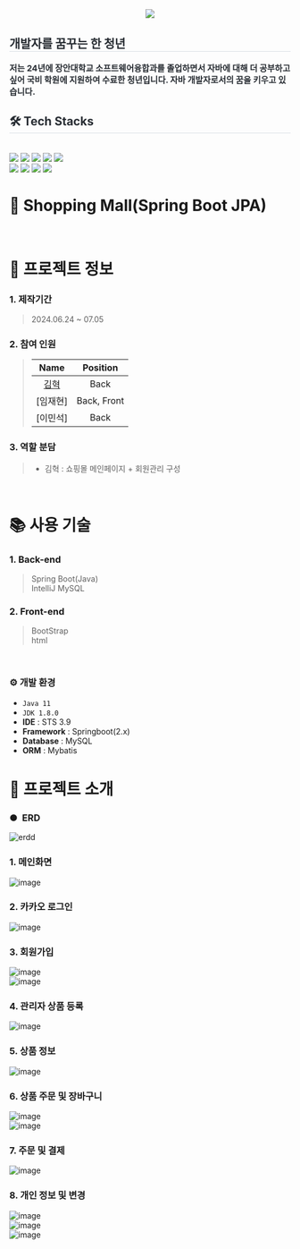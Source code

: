 <div align= "center">
    <img src="https://capsule-render.vercel.app/api?type=waving&color=#b897ff&height=120&text=&animation=&fontColor=000000&fontSize=70" />
    </div>
    <div style="text-align: left;"> 
    <h2 style="border-bottom: 1px solid #d8dee4; color: #282d33;"> 개발자를 꿈꾸는 한 청년 </h2>  
    <div style="font-weight: 700; font-size: 15px; text-align: left; color: #282d33;"> 저는 24년에 장안대학교 소프트웨어융합과를 졸업하면서 자바에 대해 더 공부하고 싶어 국비 학원에 지원하여 수료한 청년입니다. 자바 개발자로서의 꿈을 키우고 있습니다. </div> 
    </div>
    <div style="text-align: left;">
    <h2 style="border-bottom: 1px solid #d8dee4; color: #282d33;"> 🛠️ Tech Stacks </h2> <br> 
    <div style="margin: ; text-align: left;" "text-align: left;"> <img src="https://img.shields.io/badge/Java-007396?style=for-the-badge&logo=Java&logoColor=white">
          <img src="https://img.shields.io/badge/jQuery-0769AD?style=for-the-badge&logo=jQuery&logoColor=white">
          <img src="https://img.shields.io/badge/HTML5-E34F26?style=for-the-badge&logo=HTML5&logoColor=white">
          <img src="https://img.shields.io/badge/Github-181717?style=for-the-badge&logo=Github&logoColor=white">
          <img src="https://img.shields.io/badge/Javascript-F7DF1E?style=for-the-badge&logo=Javascript&logoColor=white">
          <br/><img src="https://img.shields.io/badge/MariaDB-003545?style=for-the-badge&logo=MariaDB&logoColor=white">
          <img src="https://img.shields.io/badge/MySQL-4479A1?style=for-the-badge&logo=MySQL&logoColor=white">
          <img src="https://img.shields.io/badge/Oracle-F80000?style=for-the-badge&logo=Oracle&logoColor=white">
          <img src="https://img.shields.io/badge/Apache Tomcat-F8DC75?style=for-the-badge&logo=Apache Tomcat&logoColor=white">
          </div>
    </div>
    
# 🛫 Shopping Mall(Spring Boot JPA)



<br />

# 📃 프로젝트 정보

### 1. 제작기간

> 2024.06.24 ~ 07.05

### 2. 참여 인원

> |                    Name                    |  Position   |
> | :----------------------------------------: | :---------: |
> | [김혁](https://github.com/hades0628) | Back |
> |   [임재현]    |    Back, Front     |
> |     [이민석]    |    Back     |


### 3. 역할 분담

> - 김혁 : 쇼핑몰 메인페이지 + 회원관리 구성

<br />

# 📚 사용 기술

### 1. Back-end

> Spring Boot(Java)  
> IntelliJ 
> MySQL

### 2. Front-end

> BootStrap  
> html

<br />

### ⚙️ 개발 환경
- `Java 11`
- `JDK 1.8.0`
- **IDE** : STS 3.9
- **Framework** : Springboot(2.x)
- **Database** : MySQL
- **ORM** : Mybatis


# 📕 프로젝트 소개

### ●&nbsp;    ERD

![erdd](https://github.com/user-attachments/assets/b022d4da-a86b-4b99-9672-c828ce435603)




### 1. 메인화면

![image](https://github.com/user-attachments/assets/8c32b727-52a8-4fef-bbbe-b74da95daa69)

### 2. 카카오 로그인

![image](https://github.com/user-attachments/assets/f9cc6fa1-75c6-46cb-86db-1a2d5367de23)

### 3. 회원가입

![image](https://github.com/user-attachments/assets/3ac34af6-6ecb-4910-bccc-bc07ae9aae75)
<br>
![image](https://github.com/user-attachments/assets/26ea28a4-4d4c-4425-a8e2-1103f3e84503)

### 4. 관리자 상품 등록

![image](https://github.com/user-attachments/assets/2c686542-ce21-46b1-99a0-dc108a57ed88)

### 5. 상품 정보

![image](https://github.com/user-attachments/assets/8f994960-3b8c-4585-bea9-c2e76353a043)

### 6. 상품 주문 및 장바구니

![image](https://github.com/user-attachments/assets/acec0ade-2ab5-4812-a81f-4b389ac97813)
<br>
![image](https://github.com/user-attachments/assets/90fad883-3dcb-4424-8eb7-e69917acb66e)

### 7. 주문 및 결제

![image](https://github.com/user-attachments/assets/833a1ea1-eebf-4ac6-8901-bac36e06db34)

### 8. 개인 정보 및 변경

![image](https://github.com/user-attachments/assets/81ae23d1-f23d-4300-b739-9e86688f7ca2)
<br>
![image](https://github.com/user-attachments/assets/c7214806-8b75-4315-baa2-0a6edf72dbb1)
<br>
![image](https://github.com/user-attachments/assets/8ed0719c-8c56-49c2-9e30-ebfe90a965b2)


